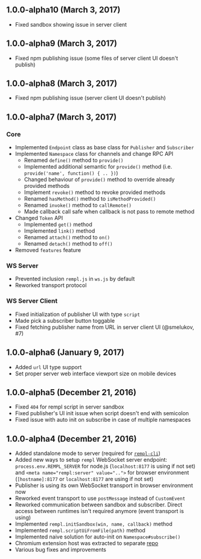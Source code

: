 ## 1.0.0-alpha10 (March 3, 2017)

- Fixed sandbox showing issue in server client

## 1.0.0-alpha9 (March 3, 2017)

- Fixed npm publishing issue (some files of server client UI doesn't publish)

## 1.0.0-alpha8 (March 3, 2017)

- Fixed npm publishing issue (server client UI doesn't publish)

## 1.0.0-alpha7 (March 3, 2017)

### Core

- Implemented `Endpoint` class as base class for `Publisher` and `Subscriber`
- Implemented `Namespace` class for channels and change RPC API
    - Renamed `define()` method to `provide()`
    - Implemented additional semantic for `provide()` method (i.e. `provide('name', function() { .. })`)
    - Changed behaviour of `provide()` method to override already provided methods
    - Implement `revoke()` method to revoke provided methods
    - Renamed `hasMethod()` method to `isMethodProvided()`
    - Renamed `invoke()` method to `callRemote()`
    - Made callback call safe when callback is not pass to remote method
- Changed `Token` API
    - Implemented `get()` method
    - Implemented `link()` method
    - Renamed `attach()` method to `on()`
    - Renamed `detach()` method to `off()`
- Removed `features` feature

### WS Server

- Prevented inclusion `rempl.js` in `ws.js` by default
- Reworked transport protocol

### WS Server Client

- Fixed initialization of publisher UI with type `script`
- Made pick a subscriber button toggable
- Fixed fetching publisher name from URL in server client UI (@smelukov, #7)

## 1.0.0-alpha6 (January 9, 2017)

- Added `url` UI type support
- Set proper server web interface viewport size on mobile devices

## 1.0.0-alpha5 (December 21, 2016)

- Fixed `404` for rempl script in server sandbox
- Fixed publisher's UI init issue when script doesn't end with semicolon
- Fixed issue with auto init on subscribe in case of multiple namespaces

## 1.0.0-alpha4 (December 21, 2016)

- Added standalone mode to server (required for [`rempl-cli`](https://github.com/rempl/rempl-cli))
- Added new ways to setup `rempl` WebSocket server endpoint: `process.env.REMPL_SERVER` for node.js (`localhost:8177` is using if not set) and `<meta name="rempl:server" value="..">` for browser environment (`[hostname]:8177` or `localhost:8177` are using if not set)
- Publisher is using its own WebSocket transport in browser environment now
- Reworked event transport to use `postMessage` instead of `CustomEvent`
- Reworked communication between sandbox and subscriber. Direct access between runtimes isn't required anymore (event transport is using)
- Implemented `rempl.initSandbox(win, name, callback)` method
- Implemented `rempl.scriptUiFromFile(path)` method
- Implemented naive solution for auto-init on `Namespace#subscribe()`
- Chromium extension host was extracted to separate [repo](https://github.com/rempl/host-chromium-extension)
- Various bug fixes and improvements
